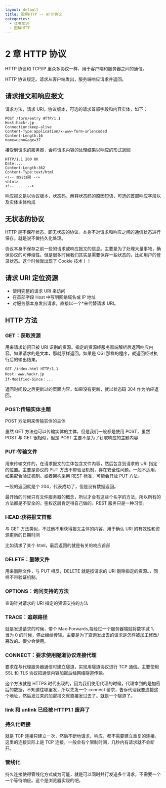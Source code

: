 ```yaml
---
layout: default
title: 图解HTTP -- HTTP协议
categories:
  - 读书笔记
  - 图解HTTP
---
```


# 2 章 HTTP 协议

HTTP 协议和 TCP/IP 里众多协议一样，用于客户端和服务器之间的通信。

HTTP 协议规定。请求从客户端发出，服务端响应请求并返回。

## 请求报文和响应报文

请求方法，请求 URI，协议版本，可选的请求首部字段和内容实体，如下：

```
POST /form/entry HTTP/1.1
Host:hackr.jp
Connection:keep-alive
Content-Type:application/x-www-form-urlencoded
Content-Length:16
name=ueno&age=37
```

接受到请求的服务器，会将请求内容的处理结果以响应的形式返回

```
HTTP/1.1 200 OK
Date:....
Content-Length:362
Content-Type:text/html
<!-- 空行分隔 -->
<html>
<!-- .... -->
```

响应报文是以协议版本，状态码，解释状态码的原因短语，可选的首部响应字段以及实体主体构成

## 无状态的协议

HTTP 是不保存状态，即无状态的协议。本身不对请求和响应之间的通信状态进行保存。就是说不做持久化处理。

协议本身不保存之前一些的请求或响应报文的信息。主要是为了处理大量事物，确保协议的可伸缩性。但是很多时候我们其实是需要保存一些状态的，比如用户的登录状态。这个时候就出现了 Cookie 技术！！

## 请求 URI 定位资源

- 使用完整的请求 URI 来访问
- 在首部字段 Host 中写明网络域名或 IP 地址
- 对服务器本身发出请求，直接以一个\*来代替请求 URI。

## HTTP 方法

### GET：获取资源

用来请求访问已被 URI 识别的资源。指定的资源经服务器端解析后返回响应内容。如果请求的是文本，那就原样返回。如果是 CGI 那样的程序，就返回经过执行后的输出结果。

```
GET /index.html HTTP/1.1
Host：www.hackr.jp
If-Modified-Since：...
```

返回时间段之后更新过的页面内容，如果没有更新，就以状态码 304 作为响应返回。

### POST:传输实体主题

POST 方法用来传输实体的主体

虽然 GET 方法也可以传输实体的主体，但是我们一般都是使用 POST，虽然 POST 与 GET 很相似，但是 POST 主要不是为了获取响应的主题内容

### PUT:传输文件

用来传输文件的，在请求报文的主体包含文件内容，然后包含到请求的 URI 指定的位置。主要是协议的 PUT 方法不带验证机制，存在安全性问题。一般不适用，如果配合验证机制。或者架构采用 REST 标准，可能会开放 PUT 方法。

一般的返回就是个 204，代表成功了，但是没有数据返回。

最开始的时候只有文件服务器的概念，所以才会有这些个名字的方法，所以所有的方法都是不安全的，鉴权这层肯定得自己做的。REST 服务只是一种习惯。

### HEAD:获得报文首部

与 GET 方法类似，不过他不用获得报文主体的内容，用于确认 URI 的有效性和资源更新的日期时间

比如请求了某个 html，最后返回的就是有关的响应首部

### DELETE：删除文件

用来删除文件，与 PUT 相反，DELETE 就是按请求的 URI 删除指定的资源。，同样不带验证机制。

### OPTIONS：询问支持的方法

查询针对请求的 URI 指定的资源支持的方法

### TRACE：追踪路径

就是发送请求的时候，带个 Max-Forwards,每经过一个服务器端就将数字减 1，当为 0 的时候，停止继续传输。主要是为了查询发出去的请求是怎样被加工修改/篡改的。很少会使用。

### CONNECT：要求使用隧道协议连接代理

要求在与代理服务器通信时建立隧道，实现用隧道协议进行 TCP 通信。主要使用 SSL 和 TLS 协议把通信内容加密后经网络隧道传输。

这个方法就是 HTTPS 时代出现的，因为我们使用代理的时候，代理拿到的是加密后的数据，不知道往哪里发，所以先发一个 connect 请求，告诉代理我要连接这个地址，然后发过来的加密报文就直接发过去了。就是一个隧道了。

### link 和 unlink 已经被 HTTP1.1 废弃了

### 持久化链接

就是 TCP 连接只建立一次，然后不断地请求，响应，都不需要建立重复的连接。这里的连接实际上是 TCP 连接，一般会有个限制时间，几秒内有请求就不会断开。

### 管线化

持久连接使得管线化方式成为可能，就是可以同时并行发送多个请求，不需要一个一个等待响应。这个是浏览器实现的吧。
